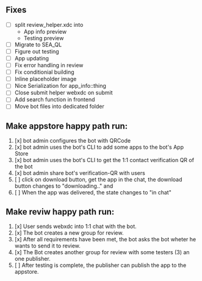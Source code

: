 
## Fixes
- [ ] split review_helper.xdc into
  - App info preview
  - Testing preview
- [ ] Migrate to SEA_QL
- [ ] Figure out testing
- [ ] App updating
- [ ] Fix error handling in review
- [ ] Fix conditionial building
- [ ] Inline placeholder image
- [ ] Nice Serialization for app_info::thing
- [ ] Close submit helper webxdc on submit
- [ ] Add search function in frontend
- [ ] Move bot files into dedicated folder

## Make appstore happy path run:
1. [x] bot admin configures the bot with QRCode
2. [x] bot admin uses the bot's CLI to add some apps to the bot's App Store
3. [x] bot admin uses the bot's CLI to get the 1:1 contact verification QR of the bot
4. [x] bot admin share bot's verification-QR with users
6. [ ] click on download button, get the app in the chat, the download button changes to "downloading.." and
7. [ ] When the app was delivered, the state changes to "in chat"

## Make reviw happy path run:
1. [x] User sends webxdc into 1:1 chat with the bot.
2. [x] The bot creates a new group for review. 
3. [x] After all requirements have been met, the bot asks the bot wheter he wants to send it to review. 
4. [x] The Bot creates another group for review with some testers (3) an one publisher.
5. [ ] After testing is complete, the publisher can publish the app to the appstore. 